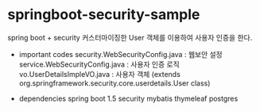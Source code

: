 # springboot-security-sample
spring boot + security 
커스터마이징한 User 객체를 이용하여 사용자 인증을 한다.

 - important codes
   security.WebSecurityConfig.java : 웹보안 설정
   service.WebSecurityConfig.java  : 사용자 인증 로직
   vo.UserDetailsImpleVO.java      : 사용자 객체 (extends org.springframework.security.core.userdetails.User class)

 - dependencies
   spring boot 1.5
   security
   mybatis
   thymeleaf
   postgres

